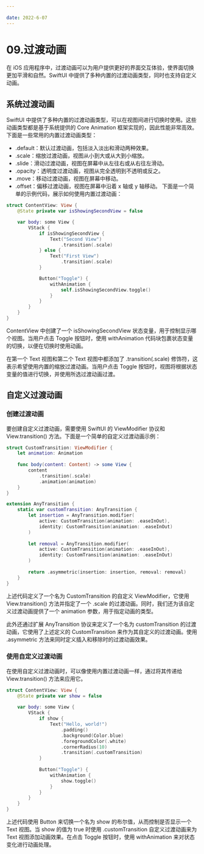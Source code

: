 ```yaml
---
 
date: 2022-6-07
---
```


# 09.过渡动画
在 iOS 应用程序中，过渡动画可以为用户提供更好的界面交互体验，使界面切换更加平滑和自然。SwiftUI 中提供了多种内置的过渡动画类型，同时也支持自定义动画。

## 系统过渡动画
SwiftUI 中提供了多种内置的过渡动画类型，可以在视图间进行切换时使用。这些动画类型都是基于系统提供的 Core Animation 框架实现的，因此性能非常高效。下面是一些常用的内置过渡动画类型：

- .default：默认过渡动画，包括淡入淡出和滑动两种效果。
- .scale：缩放过渡动画，视图从小到大或从大到小缩放。
- .slide：滑动过渡动画，视图在屏幕中从左往右或从右往左滑动。
- .opacity：透明度过渡动画，视图从完全透明到不透明或反之。
- .move：移动过渡动画，视图在屏幕中移动。
- .offset：偏移过渡动画，视图在屏幕中沿着 x 轴或 y 轴移动。
下面是一个简单的示例代码，展示如何使用内置过渡动画：
``` swift
struct ContentView: View {
    @State private var isShowingSecondView = false

    var body: some View {
        VStack {
            if isShowingSecondView {
                Text("Second View")
                    .transition(.scale)
            } else {
                Text("First View")
                    .transition(.scale)
            }

            Button("Toggle") {
                withAnimation {
                    self.isShowingSecondView.toggle()
                }
            }
        }
    }
}
``` 
ContentView 中创建了一个 isShowingSecondView 状态变量，用于控制显示哪个视图。当用户点击 Toggle 按钮时，使用 withAnimation 代码块包裹状态变量的切换，以便在切换时使用动画。<br>

在第一个 Text 视图和第二个 Text 视图中都添加了 .transition(.scale) 修饰符，这表示希望使用内置的缩放过渡动画。当用户点击 Toggle 按钮时，视图将根据状态变量的值进行切换，并使用所选过渡动画过渡。 <br>

## 自定义过渡动画

### 创建过渡动画
要创建自定义过渡动画，需要使用 SwiftUI 的 ViewModifier 协议和 View.transition() 方法。下面是一个简单的自定义过渡动画示例：

``` swift
struct CustomTransition: ViewModifier {
    let animation: Animation
    
    func body(content: Content) -> some View {
        content
            .transition(.scale)
            .animation(animation)
    }
}

extension AnyTransition {
    static var customTransition: AnyTransition {
        let insertion = AnyTransition.modifier(
            active: CustomTransition(animation: .easeInOut),
            identity: CustomTransition(animation: .easeInOut)
        )
        
        let removal = AnyTransition.modifier(
            active: CustomTransition(animation: .easeInOut),
            identity: CustomTransition(animation: .easeInOut)
        )
        
        return .asymmetric(insertion: insertion, removal: removal)
    }
}
``` 
上述代码定义了一个名为 CustomTransition 的自定义 ViewModifier，它使用 View.transition() 方法并指定了一个 .scale 的过渡动画。同时，我们还为该自定义过渡动画提供了一个 animation 参数，用于指定动画的类型。<br>

此外还通过扩展 AnyTransition 协议来定义了一个名为 customTransition 的过渡动画，它使用了上述定义的 CustomTransition 来作为其自定义的过渡动画。使用 .asymmetric 方法来同时定义插入和移除时的过渡动画效果。<br>

### 使用自定义过渡动画
在使用自定义过渡动画时，可以像使用内置过渡动画一样，通过将其传递给 View.transition() 方法来应用它。
``` swift
struct ContentView: View {
    @State private var show = false
    
    var body: some View {
        VStack {
            if show {
                Text("Hello, world!")
                    .padding()
                    .background(Color.blue)
                    .foregroundColor(.white)
                    .cornerRadius(10)
                    .transition(.customTransition)
            }
            
            Button("Toggle") {
                withAnimation {
                    show.toggle()
                }
            }
        }
    }
}
``` 
上述代码使用 Button 来切换一个名为 show 的布尔值，从而控制是否显示一个 Text 视图。当 show 的值为 true 时使用 .customTransition 自定义过渡动画来为 Text 视图添加动画效果。在点击 Toggle 按钮时，使用 withAnimation 来对状态变化进行动画处理。


